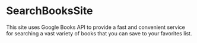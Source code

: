 # SearchBooksSite
This site uses Google Books API to provide a fast and convenient service for searching a vast variety of books that you can save to your favorites list.
